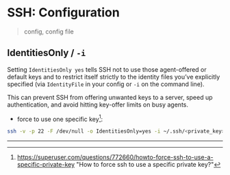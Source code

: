 # SSH: Configuration

> config, config file

## IdentitiesOnly / `-i`

Setting `IdentitiesOnly yes` tells SSH not to use those agent-offered or default keys and to restrict itself strictly to the identity files you’ve explicitly specified (via `IdentityFile` in your config or `-i` on the command line).

This can prevent SSH from offering unwanted keys to a server, speed up authentication, and avoid hitting key-offer limits on busy agents.

- force to use one specific key[^4]:

```sh
ssh -v -p 22 -F /dev/null -o IdentitiesOnly=yes -i ~/.ssh/<private_key>
```

---

[^4]: https://superuser.com/questions/772660/howto-force-ssh-to-use-a-specific-private-key "How to force ssh to use a specific private key?"
